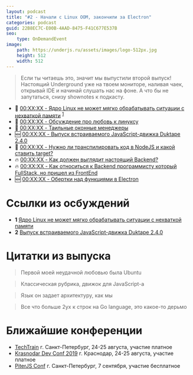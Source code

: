 ```yaml
---
layout: podcast
title: "#2 - Начали с Linux OOM, закончили за Electron"
categories: podcast
guid: 22B8EC7C-E00B-4AAD-8475-F41C677E537B
seo:
    type: OnDemandEvent
image:
    path: https://underjs.ru/assets/images/logo-512px.jpg
    height: 512
    width: 512
---
```


> Если ты читаешь это, значит мы выпустили второй выпуск! Настоящий Underground уже на твоем мониторе, наливая чаек, открывай IDE и начинай слушать нас на фоне. А что бы не запутаться, снизу shownotes к подкасту.

- 🐧 [00:XX:XX - Ядро Linux не может мягко обрабатывать ситуации с нехваткой памяти](#) <sup>[1](#note1)</sup>
- 🐧 [00:XX:XX - Обсуждение про любовь к линуксу](#)
- 🐧 [00:XX:XX - Таильные оконные менеджеры](#)
- 🆕 [00:XX:XX - Выпуск встраиваемого JavaScript-движка Duktape 2.4.0](#)
- 🤔 [00:XX:XX - Нужно ли транспилировать код в NodeJS и какой ставить target?](#)
- 🔥 [00:XX:XX - Как должен выглядит настоящий Backend?](#)
- 🔥 [00:XX:XX - Как относиться к Backend программисту который FullStack, но пришел из FrontEnd](#)
- 🆕 [00:XX:XX - Обертки над функциями в Electron](#)

# Ссылки из осбуждений

- <b id="note1">1</b> [Ядро Linux не может мягко обрабатывать ситуации с нехваткой памяти](https://www.opennet.ru/opennews/art.shtml?num=51231)
- <b id="note2">2</b> [Выпуск встраиваемого JavaScript-движка Duktape 2.4.0](http://www.opennet.ru/opennews/art.shtml?num=51220)

# Цитатки из выпуска

> Первой моей неудачной любовью была Ubuntu

> Классическая рубрика, движок для JavaScript-a

> Язык он задает архитектуру, как мы

> Все что больше 2ух к строк на Go language, это какое-то дерьмо


# Ближайшие конференции

- [TechTrain](https://techtrain.ru/) г. Санкт-Петербург, 24-25 августа, участие платное
- [Krasnodar Dev Conf 2019](https://krd.dev/events/14) г. Краснодар, 24-25 августа, участие платное
- [PiterJS Conf](https://piterjs.org/) г. Санкт-Петербург, 7 сентября, участие бесплатное
